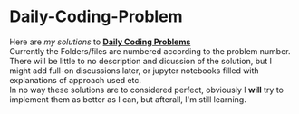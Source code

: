 # Daily-Coding-Problem  
Here are _my solutions_ to [__Daily Coding Problems__](https://www.dailycodingproblem.com/)  
Currently the Folders/files are numbered according to the problem number.  
There will be little to no description and dicussion of the solution, but I might add full-on discussions
later, or jupyter notebooks filled with explanations of approach used etc.  
In no way these solutions are to considered perfect, obviously I __will__ try to implement them as better
as I can, but afterall, I'm still learning.
